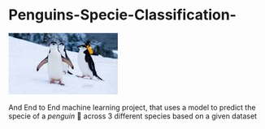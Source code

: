 # Penguins-Specie-Classification-

![image of penguins](images/download.jpg)

And End to End machine learning project, that uses a model to predict the specie of a $penguin$ 🐧 across 3 different species based on a given dataset 

